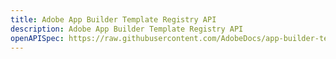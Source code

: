 ```yaml
---
title: Adobe App Builder Template Registry API
description: Adobe App Builder Template Registry API
openAPISpec: https://raw.githubusercontent.com/AdobeDocs/app-builder-template-registry/main/src/swagger.yaml
--- 
```


